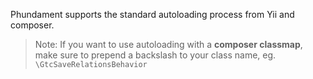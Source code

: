 Phundament supports the standard autoloading process from Yii and composer.

> Note: If you want to use autoloading with a **composer classmap**, make sure to prepend a backslash to your class name, eg. `\GtcSaveRelationsBehavior`